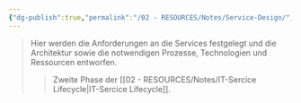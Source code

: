 ```yaml
---
{"dg-publish":true,"permalink":"/02 - RESOURCES/Notes/Service-Design/","tags":["GFN/LF06"],"noteIcon":"","updated":"2024-10-20T20:38:06.267+02:00"}
---
```


>Hier werden die Anforderungen an die Services festgelegt und die Architektur sowie die notwendigen Prozesse, Technologien und Ressourcen entworfen.
>>Zweite Phase der [[02 - RESOURCES/Notes/IT-Sercice Lifecycle\|IT-Sercice Lifecycle]].